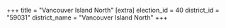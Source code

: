 +++
title = "Vancouver Island North"
[extra]
election_id = 40
district_id = "59031"
district_name = "Vancouver Island North"
+++
